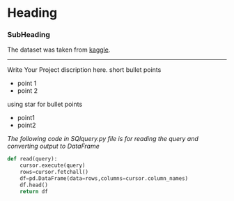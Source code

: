 # Heading
### SubHeading
The dataset was taken from [kaggle](https://github.com/DhruvTokas112/Sales-project/blob/main/SQLquery.py).

---
Write Your Project discription here.
short bullet points
- point 1
- point 2

using star for bullet points
* point1
* point2

_The following code in SQlquery.py file is for reading the query and converting output to DataFrame_
```python
def read(query):
    cursor.execute(query)
    rows=cursor.fetchall()
    df=pd.DataFrame(data=rows,columns=cursor.column_names)
    df.head()
    return df
```
